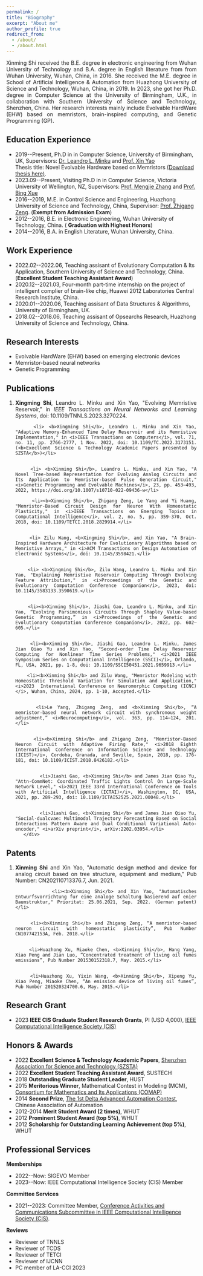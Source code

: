 ```yaml
---
permalink: /
title: "Biography"
excerpt: "About me"
author_profile: true
redirect_from: 
  - /about/
  - /about.html
---
```

<div style="text-align: justify;">
Xinming Shi received the B.E. degree in electronic engineering from Wuhan University of Technology and B.A. degree in English literature from from Wuhan University, Wuhan, China, in 2016.  She received the M.E. degree in School of Artificial Intelligence & Automation from Huazhong University of Science and Technology, Wuhan, China, in 2019. In 2023, she got her Ph.D. degree in Computer Science at the University of Birmingham, U.K., in collaboration with Southern University of Science and Technology, Shenzhen, China. Her research interests mainly include Evolvable HardWare (EHW) based on memristors, brain-inspired computing, and Genetic Programming (GP). </div>


Education Experience
------
* 2019--Present, Ph.D in in Computer Science, University of Birmingham, UK, Supervisors: [Dr. Leandro L. Minku](https://www.cs.bham.ac.uk/~minkull/index.html) and [Prof. Xin Yao](https://www.cs.bham.ac.uk/~xin/)  
  Thesis title: Novel Evolvable Hardware based on Memristors [(Download thesis here)](https://github.com/embeddedsky/xinmingshi.github.io/raw/master/files/thesis.pdf).
* 2023.09--Present, Visiting Ph.D in in Computer Science, Victoria University of Wellington, NZ, Supervisors: [Prof. Mengjie Zhang](https://homepages.ecs.vuw.ac.nz/~mengjie/) and [Prof. Bing Xue](https://people.wgtn.ac.nz/bing.xue)
* 2016--2019, M.E. in Control Science and Engineering, Huazhong University of Science and Technology, China, Supervisor: [Prof. Zhigang Zeng](http://aia.hust.edu.cn/zhigangzeng/).  (<b>Exempt from Admission Exam</b>)
* 2012--2016, B.E. in Electronic Engineering, Wuhan University of Technology, China. ( <b>Graduation with Highest Honors</b>)
* 2014--2016, B.A. in English Literature, Wuhan University, China.



Work Experience
------
* 2022.02--2022.06, Teaching assisant of Evolutionary Computation & Its Application, Southern University of Science and Technology, China. (<b>Excellent Student Teaching Assistant Award</b>)
* 2020.12--2021.03, Four-month part-time internship on the project of intelligent complier of brain-like chip, Huawei 2012 Laboratories Central Research Institute, China.
* 2020.01--2020.06, Teaching assisant of Data Structures & Algorithms, University of Birmingham, UK.
* 2018.02--2018.06, Teaching assisant of Opsearchs Research, Huazhong University of Science and Technology, China.

Research Interests
------
* Evolvable HardWare (EHW) based on emerging electronic devices
* Memristor-based neural networks
* Genetic Programming


Publications
------
<ol reversed>
		<div style="text-align: justify;">
		<li> <b>Xingming Shi</b>, Leandro L. Minku and Xin Yao, "Evolving Memristive Reservoir," in <i>IEEE Transactions on Neural Networks and Learning Systems</i>, doi: 10.1109/TNNLS.2023.3270224.</li>	
	
		
		<li> <b>Xingming Shi</b>, Leandro L. Minku and Xin Yao, "Adaptive Memory-Enhanced Time Delay Reservoir and its Memristive Implementation," in <i>IEEE Transactions on Computers</i>, vol. 71, no. 11, pp. 2766-2777, 1 Nov. 2022, doi: 10.1109/TC.2022.3173151. (<b>Execllent Science & Technology Academic Papers presented by SZSTA</b>)</li>
	
		
		<li> <b>Xinming Shi</b>, Leandro L. Minku, and Xin Yao, "A Novel Tree-based Representation for Evolving Analog Circuits and Its Application to Memristor-based Pulse Generation Circuit," <i>Genetic Programming and Evolvable Machines</i>, 23, pp. 453–493, 2022, https://doi.org/10.1007/s10710-022-09436-w</li>

 		 <li><b>Xinming Shi</b>, Zhigang Zeng, Le Yang and Yi Huang, "Memristor-Based Circuit Design for Neuron With Homeostatic Plasticity," in <i>IEEE Transactions on Emerging Topics in Computational Intelligence</i>, vol. 2, no. 5, pp. 359-370, Oct. 2018, doi: 10.1109/TETCI.2018.2829914.</li>
	
	
		<li> Zilu Wang, <b>Xingming Shi</b>, and Xin Yao, "A Brain-Inspired Hardware Architecture for Evolutionary Algorithms based on Memristive Arrays," in <i>ACM Transactions on Design Automation of Electronic Systems</i>, doi: 10.1145/3598421.</li>	
	
	
		<li> <b>Xingming Shi</b>, Zilu Wang, Leandro L. Minku and Xin Yao, "Explaining Memristive Reservoir Computing Through Evolving Feature Attribution," in <i>Proceedings of the Genetic and Evolutionary Computation Conference Companion</i>, 2023, doi: 10.1145/3583133.3590619.</li>	
		
	
		<li><b>Xinming Shi</b>, Jiashi Gao, Leandro L. Minku, and Xin Yao, “Evolving Parsimonious Circuits Through Shapley Value-based Genetic Programming,” in <i>Proceedings of the Genetic and Evolutionary Computation Conference Companion</i>, 2022, pp. 602–605.</li>
		
		
		<li><b>Xinming Shi</b>, Jiashi Gao, Leandro L. Minku, James Jian Qiao Yu and Xin Yao, "Second-order Time Delay Reservoir Computing for Nonlinear Time Series Problems," <i>2021 IEEE Symposium Series on Computational Intelligence (SSCI)</i>, Orlando, FL, USA, 2021, pp. 1-8, doi: 10.1109/SSCI50451.2021.9659913.</li>

  		<li><b>Xinming Shi</b> and Zilu Wang, "Memristor Modeling with Homeostatic Threshold Variation for Simulation and Application," <i>2023  International Conference on Neuromorphic Computing (ICNC)</i>, Wuhan, China, 2024, pp. 1-10, Accepted.</li>
		
  
  		<li>Le Yang, Zhigang Zeng, and <b>Xinming Shi</b>, “A memristor-based neural network circuit with synchronous weight adjustment,” <i>Neurocomputing</i>, vol. 363, pp. 114–124, 201.</li>
		

	   	<li><b>Xinming Shi</b> and Zhigang Zeng, "Memristor-Based Neuron Circuit with Adaptive Firing Rate," <i>2018 Eighth International Conference on Information Science and Technology (ICIST)</i>, Cordoba, Granada, and Seville, Spain, 2018, pp. 176-181, doi: 10.1109/ICIST.2018.8426182.</li>
		
      
    		 <li>Jiashi Gao, <b>Xinming Shi</b> and James Jian Qiao Yu, "Attn-CommNet: Coordinated Traffic Lights Control On Large-Scale Network Level," <i>2021 IEEE 33rd International Conference on Tools with Artificial Intelligence (ICTAI)</i>, Washington, DC, USA, 2021, pp. 289-293, doi: 10.1109/ICTAI52525.2021.00048.</li>
		
      
    		 <li>Jiashi Gao, <b>Xinming Shi</b> and James Jian Qiao Yu, "Social-dualcvae: Multimodal Trajectory Forecasting Based on Social Interactions Pattern Aware and Dual Conditional Variational Auto-encoder," <i>arXiv preprint</i>, arXiv:2202.03954.</li>
       </div>
	   

</ol>  

Patents
------
<ol reversed>
<div style="text-align: justify;">
		<li><b>Xinming Shi</b> and Xin Yao, "Automatic design method and device for analog circuit based on tree structure, equipment and medium," Pub Number: CN202110713376.7, Jun. 2021.</li>
	
  
    		<li><b>Xinming Shi</b> and Xin Yao, "Automatisches Entwurfsvorrichtung fur eine analoge Schaltung basierend auf enier Baumstruktur," Prioritat: 25.06.2021, Sep. 2022. (German patent)</li>
	
  
		<li><b>Xinming Shi</b> and Zhigang Zeng, “A memristor-based neuron circuit with homeostatic plasticity”, Pub Number CN107742153A, Feb. 2018.</li>
		
		
		<li>Huazhong Xu, Miaoke Chen, <b>Xinming Shi</b>, Hang Yang, Xiao Peng and Jian Luo, “Concentrated treatment of living oil fumes emissions”, Pub Number 201530152318.7, May. 2015.</li>
	
			
		<li>Huazhong Xu, Yixin Wang, <b>Xinming Shi</b>, Xipeng Yu, Xiao Peng, Miaoke Chen, “An emission device of living oil fumes”,  Pub Number 201520324700.6, May. 2015.</li>
</div>
</ol> 


Research Grant
------
* 2023 <b>IEEE CIS Graduate Student Research Grants</b>, PI (USD 4,000), [IEEE Computational Intelligence Society (CIS)](https://cis.ieee.org/activities/educational-activites/research-grants?highlight=WyJncmFudCJd)


Honors & Awards
------
* 2022 <b>Excellent Science & Technology Academic Papers</b>, [Shenzhen Association for Science and Technology (SZSTA)](http://www.szsta.org/english/introduction/content/post_227682.html)
* 2022 <b>Excellent Student Teaching Assistant Award</b>, SUSTECH
* 2018 <b>Outstanding Graduate Student Leader</b>, HUST
* 2015 <b>Meritorious Winner</b>, Mathematical Contest in Modeling (MCM), [Consortium for Mathematics and Its Applications (COMAP)](https://www.comap.com/)
* 2014 <b>Second Prize</b>, [The 1st Delta Advanced Automation Contest](https://www.deltagreentech.com.cn/en-US/index), Chinese Association of Automation
* 2012-2014 <b>Merit Student Award (2 times)</b>, WHUT
* 2012 <b>Prominent Student Award (top 5%)</b>, WHUT
* 2012 <b>Scholarship for Outstanding Learning Achievement (top 5%)</b>, WHUT


Professional Services
------
<b>Memberships</b>
* 2022--Now: SIGEVO Member
* 2023--Now: IEEE Computational Intelligence Society (CIS) Member

<b>Committee Services</b>
* 2021--2023: Committee Member, [Conference Activities and Communications Subcommittee in IEEE Computational Intelligence Society (CIS)]( https://cis.ieee.org/conferences/welcome-conferences/conferences-commitee/conference-activities-and-communications).

<b>Reviews</b>
* Reviewer of TNNLS
* Reviewer of TCDS
* Reviewer of TETCI
* Reviewer of IJCNN
* PC member of LA-CCI 2023
